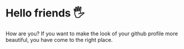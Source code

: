 # Hello friends 🖐️
How are you? If you want to make the look of your github profile more beautiful, you have come to the right place.
